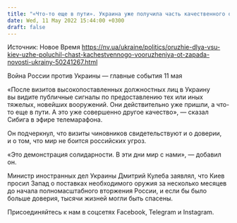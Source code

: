 ```yaml
---
title: "«Что-то еще в пути». Украина уже получила часть качественного оружия от западных партнеров — ОП"
date: Wed, 11 May 2022 15:44:00 +0300
draft: false
---
```

Источник: Новое Время https://nv.ua/ukraine/politics/oruzhie-dlya-vsu-kiev-uzhe-poluchil-chast-kachestvennogo-vooruzheniya-ot-zapada-novosti-ukrainy-50241267.html


Война России против Украины — главные события 11 мая

«После визитов высокопоставленных должностных лиц в Украину вы видите публичные сигналы по предоставлению тех или иных тяжелых, новейших вооружений. Они действительно уже пришли, а что-то еще в пути. А это уже совершенно другое качество», — сказал Сибига в эфире телемарафона. 

Он подчеркнул, что визиты чиновников свидетельствуют и о доверии, и о том, что мир не боится российских угроз. 

«Это демонстрация солидарности. В эти дни мир с нами», — добавил он.

Министр иностранных дел Украины Дмитрий Кулеба заявлял, что Киев просил Запад о поставках необходимого оружия за несколько месяцев до начала полномасштабного вторжения России, и если бы было больше доверия, тысячи жизней могли быть спасены.

Присоединяйтесь к нам в соцсетях Facebook, Telegram и Instagram.

